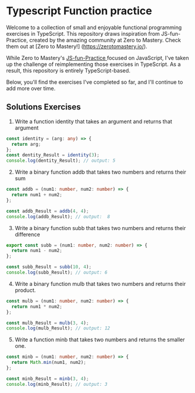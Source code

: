 # Typescript Function practice

Welcome to a collection of small and enjoyable functional programming exercises in TypeScript. This repository draws inspiration from JS-fun-Practice, created by the amazing community at Zero to Mastery. Check them out at [Zero to Mastery!] (https://zerotomastery.io/).

While Zero to Mastery's [JS-fun-Practice ](https://github.com/zero-to-mastery/JS_Fun_Practice) focused on JavaScript, I've taken up the challenge of reimplementing those exercises in TypeScript. As a result, this repository is entirely TypeScript-based.

Below, you'll find the exercises I've completed so far, and I'll continue to add more over time.

## Solutions Exercises

1.  Write a function identity that takes an argument and returns that argument

```typescript
const identity = (arg: any) => {
  return arg;
};
const dentity_Result = identity(3);
console.log(dentity_Result); // output: 5
```

2.  Write a binary function addb that takes two numbers and returns their sum

```typescript
const addb = (num1: number, num2: number) => {
  return num1 + num2;
};

const addb_Result = addb(4, 4);
console.log(addb_Result); // output:  8
```

3.  Write a binary function subb that takes two numbers and returns their difference

```typescript
export const subb = (num1: number, num2: number) => {
  return num1 - num2;
};

const subb_Result = subb(10, 4);
console.log(subb_Result); // output: 6
```

4. Write a binary function mulb that takes two numbers and returns their product.

```typescript
const mulb = (num1: number, num2: number) => {
  return num1 * num2;
};

const mulb_Result = mulb(3, 4);
console.log(mulb_Result); // output: 12
```

5. Write a function minb that takes two numbers and returns the smaller one.

```typescript
const minb = (num1: number, num2: number) => {
  return Math.min(num1, num2);
};

const minb_Result = minb(3, 4);
console.log(minb_Result); // output: 3
```
